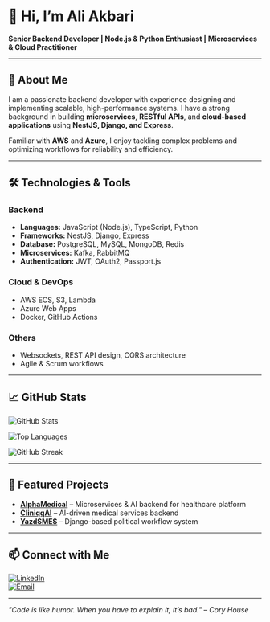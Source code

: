# 👋 Hi, I’m Ali Akbari

**Senior Backend Developer | Node.js & Python Enthusiast | Microservices & Cloud Practitioner**

---

## 💼 About Me
I am a passionate backend developer with experience designing and implementing scalable, high-performance systems. I have a strong background in building **microservices**, **RESTful APIs**, and **cloud-based applications** using **NestJS, Django, and Express**.  

Familiar with **AWS** and **Azure**, I enjoy tackling complex problems and optimizing workflows for reliability and efficiency.

---

## 🛠️ Technologies & Tools

### Backend
- **Languages:** JavaScript (Node.js), TypeScript, Python
- **Frameworks:** NestJS, Django, Express
- **Database:** PostgreSQL, MySQL, MongoDB, Redis
- **Microservices:** Kafka, RabbitMQ
- **Authentication:** JWT, OAuth2, Passport.js

### Cloud & DevOps
- AWS ECS, S3, Lambda  
- Azure Web Apps  
- Docker, GitHub Actions  

### Others
- Websockets, REST API design, CQRS architecture  
- Agile & Scrum workflows  

---

## 📈 GitHub Stats

![GitHub Stats](https://github-readme-stats-psi-five-62.vercel.app/api?username=alieakbariy&show_icons=true&theme=radical&count_private=true)

![Top Languages](https://github-readme-stats-psi-five-62.vercel.app/api/top-langs/?username=alieakbariy&layout=compact&theme=radical&count_private=true)

![GitHub Streak](https://github-readme-streak-stats.herokuapp.com/?user=alieakbariy&theme=radical&hide_border=false)

---

## 📂 Featured Projects
- [**AlphaMedical**](https://alphamedical.ir) – Microservices & AI backend for healthcare platform  
- [**CliniqqAI**](https://cliniqqai.com/fa) – AI-driven medical services backend  
- [**YazdSMES**](https://yazdsmes.ir) – Django-based political workflow system  

---

## 📫 Connect with Me
[![LinkedIn](https://img.shields.io/badge/LinkedIn-0077B5?style=flat&logo=linkedin&logoColor=white)](https://www.linkedin.com/in/ali-akbari-56a0b2226/)  
[![Email](https://img.shields.io/badge/Email-D14836?style=flat&logo=gmail&logoColor=white)](mailto:alieakbariy@gmail.com)

---

*"Code is like humor. When you have to explain it, it’s bad." – Cory House*
